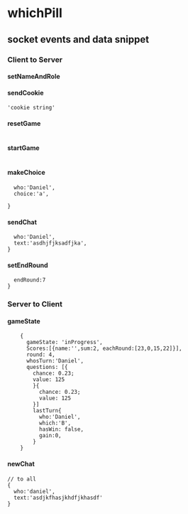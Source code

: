 # whichPill

## socket events and data snippet

### Client to Server

#### setNameAndRole

#### sendCookie

```
'cookie string'

```

#### resetGame

```

```

#### startGame

```

```

#### makeChoice

```{
  who:'Daniel',
  choice:'a',

}

```

#### sendChat

```{
  who:'Daniel',
  text:'asdhjfjksadfjka',
}

```

#### setEndRound

```{
  endRound:7
}

```

### Server to Client

#### gameState

        {
          gameState: 'inProgress',
          Scores:[{name:'',sum:2, eachRound:[23,0,15,22]}],
          round: 4,
          whosTurn:'Daniel',
          questions: [{
            chance: 0.23;
            value: 125
            }{
              chance: 0.23;
              value: 125
            }]
            lastTurn{
              who:'Daniel',
              which:'B',
              hasWin: false,
              gain:0,
            }
        }

#### newChat

    // to all
    {
      who:'daniel',
      text:'asdjkfhasjkhdfjkhasdf'
    }
